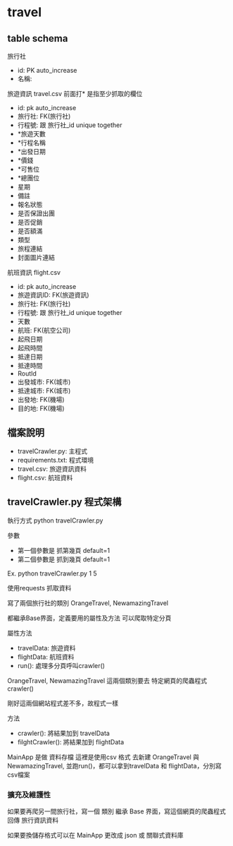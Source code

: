 # travel

## table schema
旅行社

* id: PK auto_increase
* 名稱: 


旅遊資訊 travel.csv
前面打* 是指至少抓取的欄位

* id: pk auto_increase
* 旅行社: FK(旅行社)
* 行程號: 跟 旅行社_id unique together 
* *旅遊天數
* *行程名稱
* *出發日期
* *價錢
* *可售位
* *總團位
* 星期
* 備註
* 報名狀態
* 是否保證出團
* 是否促銷
* 是否額滿
* 類型 
* 旅程連結
* 封面圖片連結

航班資訊 flight.csv
* id: pk auto_increase
* 旅遊資訊ID: FK(旅遊資訊)
* 旅行社: FK(旅行社) 
* 行程號: 跟 旅行社_id unique together 
* 天數
* 航班: FK(航空公司)
* 起飛日期
* 起飛時間
* 抵達日期
* 抵達時間
* RoutId
* 出發城市: FK(城市)
* 抵達城市: FK(城市)
* 出發地: FK(機場)
* 目的地: FK(機場)

## 檔案說明

* travelCrawler.py: 主程式
* requirements.txt: 程式環境
* travel.csv: 旅遊資訊資料
* flight.csv: 航班資料

## travelCrawler.py 程式架構

執行方式
python travelCrawler.py 

參數
* 第一個參數是 抓第幾頁 default=1
* 第二個參數是 抓到幾頁 default=1

Ex. python travelCrawler.py 1 5

使用requests 抓取資料

寫了兩個旅行社的類別 OrangeTravel, NewamazingTravel

都繼承Base界面，定義要用的屬性及方法 可以爬取特定分頁 

屬性方法
* travelData: 旅遊資料
* flightData: 航班資料
* run(): 處理多分頁呼叫crawler()

OrangeTravel, NewamazingTravel 這兩個類別要去 特定網頁的爬蟲程式 crawler()

剛好這兩個網站程式差不多，故程式一樣

方法
* crawler(): 將結果加到 travelData
* filghtCrawler(): 將結果加到 flightData


MainApp 是做 資料存檔 這裡是使用csv 格式
去新建 OrangeTravel 與 NewamazingTravel, 並跑run()，都可以拿到travelData 和 flightData，分別寫csv檔案

### 擴充及維護性

如果要再爬另一間旅行社，寫一個 類別 繼承 Base 界面，寫這個網頁的爬蟲程式 回傳 旅行資訊資料

如果要換儲存格式可以在 MainApp 更改成 json 或 關聯式資料庫



